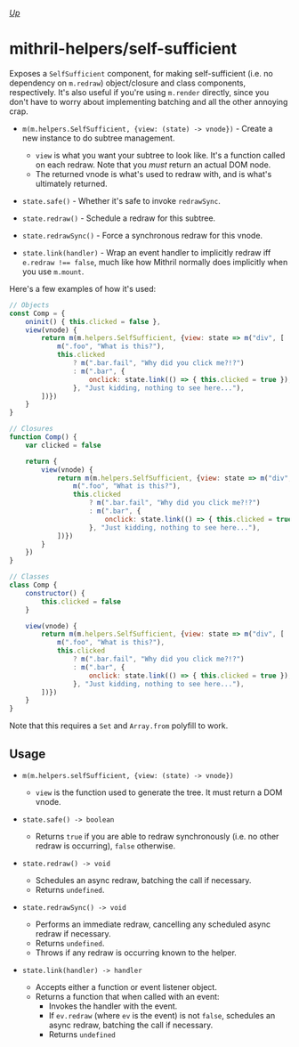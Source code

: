 [*Up*](./api.md)

# mithril-helpers/self-sufficient

Exposes a `SelfSufficient` component, for making self-sufficient (i.e. no dependency on `m.redraw`) object/closure and class components, respectively. It's also useful if you're using `m.render` directly, since you don't have to worry about implementing batching and all the other annoying crap.

- `m(m.helpers.SelfSufficient, {view: (state) -> vnode})` - Create a new instance to do subtree management.
    - `view` is what you want your subtree to look like. It's a function called on each redraw. Note that you *must* return an actual DOM node.
    - The returned vnode is what's used to redraw with, and is what's ultimately returned.

- `state.safe()` - Whether it's safe to invoke `redrawSync`.

- `state.redraw()` - Schedule a redraw for this subtree.

- `state.redrawSync()` - Force a synchronous redraw for this vnode.

- `state.link(handler)` - Wrap an event handler to implicitly redraw iff `e.redraw !== false`, much like how Mithril normally does implicitly when you use `m.mount`.

Here's a few examples of how it's used:

```js
// Objects
const Comp = {
    oninit() { this.clicked = false },
    view(vnode) {
        return m(m.helpers.SelfSufficient, {view: state => m("div", [
            m(".foo", "What is this?"),
            this.clicked
                ? m(".bar.fail", "Why did you click me?!?")
                : m(".bar", {
                    onclick: state.link(() => { this.clicked = true }),
                }, "Just kidding, nothing to see here..."),
        ])})
    }
}

// Closures
function Comp() {
    var clicked = false

    return {
        view(vnode) {
            return m(m.helpers.SelfSufficient, {view: state => m("div", [
                m(".foo", "What is this?"),
                this.clicked
                    ? m(".bar.fail", "Why did you click me?!?")
                    : m(".bar", {
                        onclick: state.link(() => { this.clicked = true }),
                    }, "Just kidding, nothing to see here..."),
            ])})
        }
    })
}

// Classes
class Comp {
    constructor() {
        this.clicked = false
    }

    view(vnode) {
        return m(m.helpers.SelfSufficient, {view: state => m("div", [
            m(".foo", "What is this?"),
            this.clicked
                ? m(".bar.fail", "Why did you click me?!?")
                : m(".bar", {
                    onclick: state.link(() => { this.clicked = true }),
                }, "Just kidding, nothing to see here..."),
        ])})
    }
}
```

Note that this requires a `Set` and `Array.from` polyfill to work.

## Usage

- `m(m.helpers.selfSufficient, {view: (state) -> vnode})`

    - `view` is the function used to generate the tree. It must return a DOM vnode.

- `state.safe() -> boolean`

    - Returns `true` if you are able to redraw synchronously (i.e. no other redraw is occurring), `false` otherwise.

- `state.redraw() -> void`

    - Schedules an async redraw, batching the call if necessary.
    - Returns `undefined`.

- `state.redrawSync() -> void`

    - Performs an immediate redraw, cancelling any scheduled async redraw if necessary.
    - Returns `undefined`.
    - Throws if any redraw is occurring known to the helper.

- `state.link(handler) -> handler`

    - Accepts either a function or event listener object.
    - Returns a function that when called with an event:
        - Invokes the handler with the event.
        - If `ev.redraw` (where `ev` is the event) is not `false`, schedules an async redraw, batching the call if necessary.
        - Returns `undefined`
